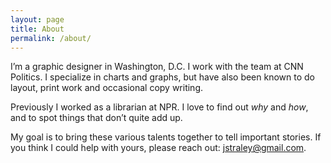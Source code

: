 ```yaml
---
layout: page
title: About
permalink: /about/
---
```


I’m a graphic designer in Washington, D.C. I work with the team at CNN Politics. I specialize in charts and graphs, but have also been known to do layout, print work and occasional copy writing.

Previously I worked as a librarian at NPR. I love to find out *why* and *how*, and to spot things that don’t quite add up.

My goal is to bring these various talents together to tell important stories. If you think I could help with yours, please reach out: jstraley@gmail.com.
